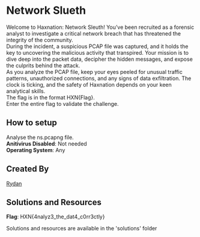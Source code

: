 # Network Slueth
Welcome to Haxnation: Network Sleuth! You’ve been recruited as a forensic analyst to investigate a critical network breach that has threatened the integrity of the community.<br>
During the incident, a suspicious PCAP file was captured, and it holds the key to uncovering the malicious activity that transpired. Your mission is to dive deep into the packet data, decipher the hidden messages, and expose the culprits behind the attack.<br>
As you analyze the PCAP file, keep your eyes peeled for unusual traffic patterns, unauthorized connections, and any signs of data exfiltration. The clock is ticking, and the safety of Haxnation depends on your keen analytical skills.<br>
The flag is in the format HXN{Flag}. <br>
Enter the entire flag to validate the challenge.
## How to setup
Analyse the ns.pcapng file. <br />
**Anitivirus Disabled**: Not needed <br />
**Operating System**: Any <br />
## Created By
[Rydan](https://github.com/rydanstar01)
## Solutions and Resources
**Flag**: HXN{4nalyz3_the_dat4_c0rr3ctly}

Solutions and resources are available in the 'solutions' folder
